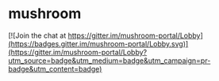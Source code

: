# mushroom

[![Join the chat at https://gitter.im/mushroom-portal/Lobby](https://badges.gitter.im/mushroom-portal/Lobby.svg)](https://gitter.im/mushroom-portal/Lobby?utm_source=badge&utm_medium=badge&utm_campaign=pr-badge&utm_content=badge)